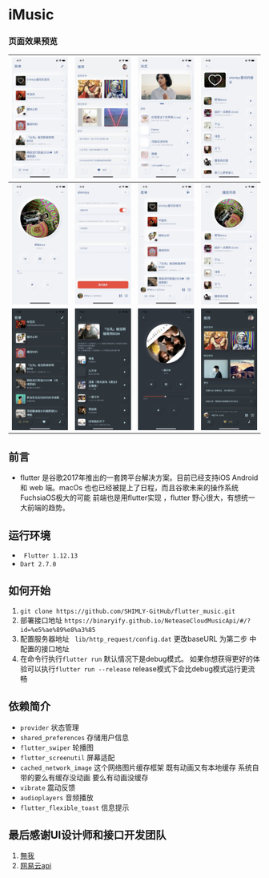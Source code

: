 # iMusic

### 页面效果预览

| <img src="./imgs/IMG_1557.jpg" style="zoom:50%;" /> | <img src="./imgs/IMG_1558.jpg" style="zoom:50%;" /> | <img src="./imgs/IMG_1559.jpg" style="zoom:50%;" /> | <img src="./imgs/IMG_1560.jpg" style="zoom:50%;" /> |
| :-------------------------------------------------: | :-------------------------------------------------: | :-------------------------------------------------: | :-------------------------------------------------: |
| <img src="./imgs/IMG_1561.jpg" style="zoom:50%;" /> | <img src="./imgs/IMG_1562.jpg" style="zoom:50%;" /> | <img src="./imgs/IMG_1563.jpg" style="zoom:50%;" /> | <img src="./imgs/IMG_1564.jpg" style="zoom:50%;" /> |
| <img src="./imgs/IMG_1567.jpg" style="zoom:50%;" /> | <img src="./imgs/IMG_1568.jpg" style="zoom:50%;" /> | <img src="./imgs/IMG_1570.jpg" style="zoom:50%;" /> | <img src="./imgs/IMG_1571.jpg" style="zoom:50%;" /> |



## 前言

* flutter 是谷歌2017年推出的一套跨平台解决方案。目前已经支持iOS Android 和 web 端。macOs 也也已经被提上了日程，而且谷歌未来的操作系统FuchsiaOS极大的可能 前端也是用flutter实现 ，flutter 野心很大，有想统一大前端的趋势。


## 运行环境
*  ``` Flutter 1.12.13```
* ```Dart 2.7.0```

## 如何开始
1. ```git clone https://github.com/SHIMLY-GitHub/flutter_music.git```
2. 部署接口地址 ```https://binaryify.github.io/NeteaseCloudMusicApi/#/?id=%e5%ae%89%e8%a3%85```
3. 配置服务器地址 ``` lib/http_request/config.dat``` 更改baseURL 为第二步 中配置的接口地址
4. 在命令行执行```flutter run``` 默认情况下是debug模式。 如果你想获得更好的体验可以执行```flutter run --release``` release模式下会比debug模式运行更流畅

## 依赖简介
*  ```provider``` 状态管理
* ```shared_preferences``` 存储用户信息
* ```flutter_swiper``` 轮播图
* 	```flutter_screenutil``` 屏幕适配
* ``cached_network_image`` 这个网络图片缓存框架 既有动画又有本地缓存 系统自带的要么有缓存没动画 要么有动画没缓存
* ``vibrate``  震动反馈
* ```audioplayers``` 音频播放
* ```flutter_flexible_toast``` 信息提示 


## 最后感谢UI设计师和接口开发团队
1. [無我](https://www.ui.cn/detail/518851.html) 
2. [网易云api](https://github.com/Binaryify/NeteaseCloudMusicApi)
  

  

  